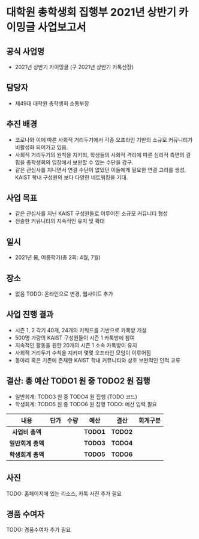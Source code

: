 대학원 총학생회 집행부 2021년 상반기 카이밍글 사업보고서
===

## 공식 사업명
- 2021년 상반기 카이밍글 (구 2021년 상반기 카톡산장)

## 담당자
- 제49대 대학원 총학생회 소통부장

## 추진 배경
- 코로나와 이에 따른 사회적 거리두기에서 각종 오프라인 기반의 소규모 커뮤니티가 비활성화 되어가고 있음.
- 사회적 거리두기의 원칙을 지키되, 학생들의 사회적 격리에 따른 심리적 측면의 결핍을 총학생회의 입장에서 보완할 수 있는 수단을 강구. 
- 같은 관심사를 지니면서 연결 수단이 없었던 이들에게 필요한 연결 고리를 생성, KAIST 학내 구성원의 보다 다양한 네트워킹을 기대.

## 사업 목표
- 같은 관심사를 지닌 KAIST 구성원들로 이루어진 소규모 커뮤니티 형성
- 전술한 커뮤니티의 지속적인 유지 및 확대

## 일시
- 2021년 봄, 여름학기(총 2회: 4월, 7월)

## 장소
- 없음
TODO: 온라인으로 변경, 웹사이트 추가

## 사업 진행 결과
- 시즌 1, 2 각기 40개, 24개의 키워드를 기반으로 카톡방 개설
- 500명 가량의 KAIST 구성원들이 시즌 1 카톡방에 참여
- 지속적인 활동을 원한 20개의 시즌 1 소속 카톡방이 유지
- 사회적 거리두기 수칙을 지키며 몇몇 오프라인 모임이 이루어짐
- 동아리 혹은 기존에 존재한 KAIST 학내 커뮤니티와 상호 보완적인 인적 교류

## 결산: 총 예산 TODO1 원 중 TODO2 원 집행
- 일반회계: TODO3 원 중 TODO4 원 집행 (TODO 코드)
- 학생회계: TODO5 원 중 TODO6 원 집행
TODO: 예산 입력 필요

| **내용** | **단가** | **수량** | **예산** | **결산** | **회계구분** |
|:---:|:---:|:---:|:---:|:---:|:---:|
| **사업비 총액** |  |  | **TODO1** | **TODO2** |  |
| **일반회계 총액** |  |  | **TODO3** | **TODO4** |  |
| **학생회계 총액** |  |  | **TODO5** | **TODO6** |  |

## 사진
TODO: 홈페이지에 있는 리소스, 카톡 사진 추가 필요

## 경품 수여자
TODO: 경품수여자 추가 필요
